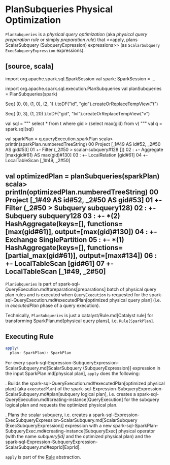 # PlanSubqueries Physical Optimization

`PlanSubqueries` is a *physical query optimization* (aka _physical query preparation rule_ or simply _preparation rule_) that <<apply, plans ScalarSubquery (SubqueryExpression) expressions>> (as `ScalarSubquery ExecSubqueryExpression` expressions).

[source, scala]
----
import org.apache.spark.sql.SparkSession
val spark: SparkSession = ...

import org.apache.spark.sql.execution.PlanSubqueries
val planSubqueries = PlanSubqueries(spark)

Seq(
  (0, 0),
  (1, 0),
  (2, 1)
).toDF("id", "gid").createOrReplaceTempView("t")

Seq(
  (0, 3),
  (1, 20)
).toDF("gid", "lvl").createOrReplaceTempView("v")

val sql = """
  select * from t where gid > (select max(gid) from v)
"""
val q = spark.sql(sql)

val sparkPlan = q.queryExecution.sparkPlan
scala> println(sparkPlan.numberedTreeString)
00 Project [_1#49 AS id#52, _2#50 AS gid#53]
01 +- Filter (_2#50 > scalar-subquery#128 [])
02    :  +- Aggregate [max(gid#61) AS max(gid)#130]
03    :     +- LocalRelation [gid#61]
04    +- LocalTableScan [_1#49, _2#50]

val optimizedPlan = planSubqueries(sparkPlan)
scala> println(optimizedPlan.numberedTreeString)
00 Project [_1#49 AS id#52, _2#50 AS gid#53]
01 +- Filter (_2#50 > Subquery subquery128)
02    :  +- Subquery subquery128
03    :     +- *(2) HashAggregate(keys=[], functions=[max(gid#61)], output=[max(gid)#130])
04    :        +- Exchange SinglePartition
05    :           +- *(1) HashAggregate(keys=[], functions=[partial_max(gid#61)], output=[max#134])
06    :              +- LocalTableScan [gid#61]
07    +- LocalTableScan [_1#49, _2#50]
----

`PlanSubqueries` is part of spark-sql-QueryExecution.md#preparations[preparations] batch of physical query plan rules and is executed when `QueryExecution` is requested for the spark-sql-QueryExecution.md#executedPlan[optimized physical query plan] (i.e. in *executedPlan* phase of a query execution).

Technically, `PlanSubqueries` is just a catalyst/Rule.md[Catalyst rule] for transforming SparkPlan.md[physical query plans], i.e. `Rule[SparkPlan]`.

## <span id="apply"> Executing Rule

```scala
apply(
  plan: SparkPlan): SparkPlan
```

For every spark-sql-Expression-SubqueryExpression-ScalarSubquery.md[ScalarSubquery (SubqueryExpression)] expression in the input SparkPlan.md[physical plan], `apply` does the following:

. Builds the spark-sql-QueryExecution.md#executedPlan[optimized physical plan] (aka `executedPlan`) of the spark-sql-Expression-SubqueryExpression-ScalarSubquery.md#plan[subquery logical plan], i.e. creates a spark-sql-QueryExecution.md#creating-instance[QueryExecution] for the subquery logical plan and requests the optimized physical plan.

. Plans the scalar subquery, i.e. creates a spark-sql-Expression-ExecSubqueryExpression-ScalarSubquery.md[ScalarSubquery (ExecSubqueryExpression)] expression with a new spark-sql-SparkPlan-SubqueryExec.md#creating-instance[SubqueryExec] physical operator (with the name *subquery[id]* and the optimized physical plan) and the spark-sql-Expression-SubqueryExpression-ScalarSubquery.md#exprId[ExprId].

`apply` is part of the [Rule](catalyst/Rule.md#apply) abstraction.
